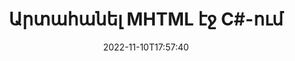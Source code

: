 ---
############################# Static ############################
layout: "auto-gen-merger"
date: 2022-11-10T17:57:40
draft: false
otherformats: odp ods odt one otp ott pdf pps ppsx ppt pptx rtf tex vdx vsdm vsdx

############################# Head ############################
head_title: "Արտահանել MHTML էջ C#-ում"
head_description: "Արագ հանեք էջերը MHTML ֆայլից C#-ում: Պահպանեք ընտրված էջերը պարունակող նոր փաստաթուղթը՝ օգտագործելով փաստաթղթերի միաձուլման API:"

############################# Header ############################
title: "Արտահանել MHTML էջ C#-ում"
description: "Հանեք MHTML էջեր .NET կոդով մի քանի տողով:"
bg_image: "https://cms.admin.containerize.com/templates/aspose/App_Themes/V3/images/bg/header1.png"
bg_overlay: false
button:
    enable: true
    icon: "fas fa-arrow-down"
    label: "Ներբեռնեք անվճար փորձաշրջան"
    link: "https://downloads.groupdocs.com/merger/net"

############################# SubMenu ############################
submenu:
    enable: true

    left:
        img_alt: "GroupDocs.Merger for .NET"
        image: "https://cms.admin.containerize.com/templates/groupdocs/images/product-logos/90x90-noborder/groupdocs-merger-net.png"
        product: "GroupDocs.Merger"
        platform: ".NET"

    middle:
        button:

            # button loop
            - link: "https://apireference.groupdocs.com/merger/net"
              text: "API հղում"

            # button loop
            - link: "https://github.com/groupdocs-merger"
              text: "Կոդի օրինակներ"

            # button loop
            - link: "https://products.groupdocs.app/merger/family"
              text: "Կենդանի Դեմոներ"

            # button loop
            - link: "https://purchase.groupdocs.com/pricing/merger/net"
              text: "Գնագոյացում"

    right:
        link_download: "https://downloads.groupdocs.com/merger"
        link_learn: "https://docs.groupdocs.com/merger/net"
        link_buy: "https://purchase.groupdocs.com"

############################# About ############################
about:
    enable: true
    title: "GroupDocs.Merger for .NET API-ի մասին"
    content: |
        [GroupDocs.Merger for .NET](/hy/merger/net/) առաջարկում է պարզ լուծում` անվտանգ միաձուլվելու և բաժանելու փաստաթղթերի լայն շրջանակի, ներառյալ PDF, Microsoft Office (Word, Excel, PowerPoint): , OneNote), OpenDocument, HTML, պատկերներ և շատ ուրիշներ .NET հավելվածներում: Կոդից ընդամենը մի քանի տող ավելացնելով, կատարեք փաստաթղթերի մի քանի գործողություններ, ինչպիսիք են տեղափոխել, հեռացնել, պտտել, փոխանակել, հանել կամ փոխել փաստաթղթերի էջերի կողմնորոշումը: Փաստաթղթերի միաձուլման API-ն աջակցում է նաև փաստաթղթերի էջերի նախադիտումը որպես պատկեր՝ փաստաթղթի կառուցվածքը, ձևաչափումը և էջի բովանդակությունը վերլուծելու համար:
        
        GroupDocs.Merger API-ն ճիշտ ընտրություն է կորպորատիվ լուծումների համար, որոնք կարիք ունեն ֆայլերի էջի արդյունահանման գործառույթների: Այս API-ները լավ աջակցվում են բոլոր հիմնական օպերացիոն համակարգերում և հարթակներում, ներառյալ .NET Framework, .NET Standard, .NET Core, Mono:

############################# Steps ############################
steps:
    enable: true
    title_left: "Արտահանել MHTML ֆայլի էջեր .NET-ում"
    content_left: |
        [GroupDocs.Merger for .NET](/hy/merger/net/) հեշտացնում է C# մշակողների համար ցանկալի էջերը հանել MHTML ֆայլից և պահպանել այն որպես ընտրված էջերը պարունակող նոր ֆայլ՝ կատարելով մի քանի հեշտ քայլ:
        
        * Նախաձեռնեք **ExtractOptions** էջերի համարները, որոնք պետք է հայտնվեն ստացված փաստաթղթում:
        * Ստեղծեք **Merger** նոր օրինակ և փոխանցեք աղբյուրի փաստաթղթի ուղին որպես կոնստրուկտորի պարամետր:
        * Զանգահարեք **ExtractPages** և փոխանցեք **ExtractOptions** օբյեկտը:
        * Զանգահարեք **Պահպանել** և նշեք ֆայլի ուղին՝ ստացված փաստաթուղթը պահպանելու համար:

    title_right: "Համակարգի պահանջները"
    content_right: |
        GroupDocs.Merger for .NET API-ներն աջակցվում են բոլոր հիմնական հարթակներում և օպերացիոն համակարգերում: Նախքան ստորև նշված կոդը գործարկելը, խնդրում ենք համոզվել, որ ձեր համակարգում տեղադրված են հետևյալ նախադրյալները.

        * Օպերացիոն համակարգեր՝ Microsoft Windows, Linux, MacOS
        * Զարգացման միջավայրեր՝ Visual Studio, Xamarin, MonoDevelop
        * Շրջանակներ: .NET Framework, .NET Standard, .NET Core, Mono
        * Ներբեռնեք GroupDocs.Merger for .NET-ի վերջին տարբերակը [NuGet](https://www.nuget.org/packages/groupdocs.merger)
         
    code: |
     {{% merger/additional-styles %}}
     {{< merger/code-merger title="Ինչպես հանել MHTML ֆայլի էջեր՝ օգտագործելով C# օրինակ կոդը">}}

        ```csharp    
        // Արտահանեք MHTML ֆայլի էջեր՝ օգտագործելով GroupDocs.Merger API
        // Նախաձեռնեք ExtractOptions դասը ընտրված էջերի համարներով
        ExtractOptions extractOptions = new ExtractOptions(new int[] { 2, 5 });

        // Ակնթարթային միաձուլում MHTML փաստաթղթով
        using (Merger merger = new Merger("input.mhtml"))
          {
            // Զանգահարեք ExtractPages մեթոդը և փոխանցեք ExtractOptions օբյեկտը դրան
            merger.ExtractPages(extractOptions);
    
            // Զանգահարեք Save մեթոդը՝ ելքային փաստաթուղթը հանված էջերով պահպանելու համար
            merger.Save("output.mhtml");
          }
        ```
     {{< /merger/code-merger >}}

############################# Demos ############################
demos:
    enable: true
    title: "Կենդանի ցուցադրություններ. հանեք MHTML էջեր առցանց"
    content: |
       Հանեք MHTML ֆայլի էջեր հենց հիմա՝ այցելելով [GroupDocs.Merger Live Demos](https://products.groupdocs.app/splitter/exttract-pages/mhtml) կայքը:
       Կենդանի ցուցադրությունն ունի հետևյալ առավելությունները.
        
############################# About Formats ############################
about_formats:
    enable: true

############################# More Formats ############################
more_formats:
    enable: true
    title: "Քաղեք էջերը փաստաթղթերի այլ ձևաչափերից"
    content: |
        .NET փաստաթղթերը միաձուլվում և բաժանվում են API ֆայլերի ձևաչափերի և պատկերների համար: Քաղեք ֆայլի հայտնի ձևաչափերից մի քանիսը, ինչպես նշված է ստորև:

############################# Back to top ###############################
back_to_top:
    enable: true
---